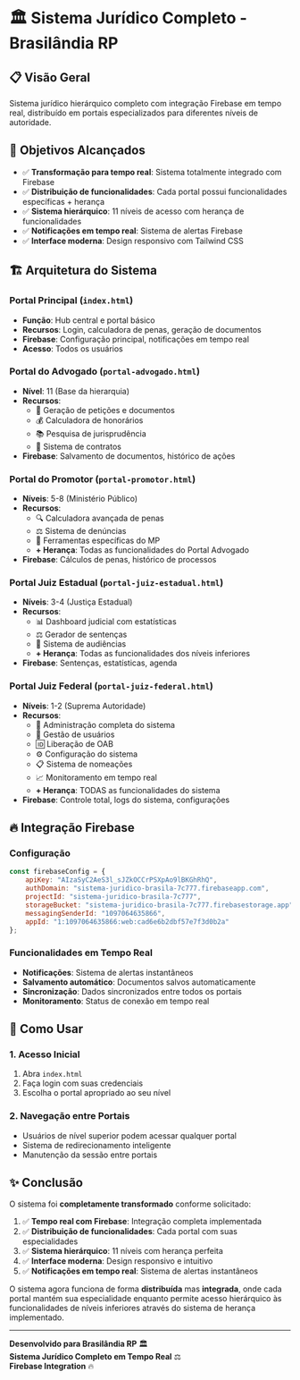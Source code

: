 # 🏛️ Sistema Jurídico Completo - Brasilândia RP

## 📋 Visão Geral
Sistema jurídico hierárquico completo com integração Firebase em tempo real, distribuído em portais especializados para diferentes níveis de autoridade.

## 🎯 Objetivos Alcançados
- ✅ **Transformação para tempo real**: Sistema totalmente integrado com Firebase
- ✅ **Distribuição de funcionalidades**: Cada portal possui funcionalidades específicas + herança
- ✅ **Sistema hierárquico**: 11 níveis de acesso com herança de funcionalidades
- ✅ **Notificações em tempo real**: Sistema de alertas Firebase
- ✅ **Interface moderna**: Design responsivo com Tailwind CSS

## 🏗️ Arquitetura do Sistema

### Portal Principal (`index.html`)
- **Função**: Hub central e portal básico
- **Recursos**: Login, calculadora de penas, geração de documentos
- **Firebase**: Configuração principal, notificações em tempo real
- **Acesso**: Todos os usuários

### Portal do Advogado (`portal-advogado.html`)
- **Nível**: 11 (Base da hierarquia)
- **Recursos**: 
  - 📝 Geração de petições e documentos
  - 💰 Calculadora de honorários
  - 📚 Pesquisa de jurisprudência
  - 📄 Sistema de contratos
- **Firebase**: Salvamento de documentos, histórico de ações

### Portal do Promotor (`portal-promotor.html`)
- **Níveis**: 5-8 (Ministério Público)
- **Recursos**:
  - 🔍 Calculadora avançada de penas
  - ⚖️ Sistema de denúncias
  - 👥 Ferramentas específicas do MP
  - **+ Herança**: Todas as funcionalidades do Portal Advogado
- **Firebase**: Cálculos de penas, histórico de processos

### Portal Juiz Estadual (`portal-juiz-estadual.html`)
- **Níveis**: 3-4 (Justiça Estadual)
- **Recursos**:
  - 📊 Dashboard judicial com estatísticas
  - ⚖️ Gerador de sentenças
  - 📅 Sistema de audiências
  - **+ Herança**: Todas as funcionalidades dos níveis inferiores
- **Firebase**: Sentenças, estatísticas, agenda

### Portal Juiz Federal (`portal-juiz-federal.html`)
- **Níveis**: 1-2 (Suprema Autoridade)
- **Recursos**:
  - 👑 Administração completa do sistema
  - 👥 Gestão de usuários
  - 🆔 Liberação de OAB
  - ⚙️ Configuração do sistema
  - 📋 Sistema de nomeações
  - 📈 Monitoramento em tempo real
  - **+ Herança**: TODAS as funcionalidades do sistema
- **Firebase**: Controle total, logs do sistema, configurações

## 🔥 Integração Firebase

### Configuração
```javascript
const firebaseConfig = {
    apiKey: "AIzaSyC2AeS3l_sJZkOCCrPSXpAo9lBKGhRhQ",
    authDomain: "sistema-juridico-brasila-7c777.firebaseapp.com",
    projectId: "sistema-juridico-brasila-7c777",
    storageBucket: "sistema-juridico-brasila-7c777.firebasestorage.app",
    messagingSenderId: "1097064635866",
    appId: "1:1097064635866:web:cad6e6b2dbf57e7f3d0b2a"
};
```

### Funcionalidades em Tempo Real
- **Notificações**: Sistema de alertas instantâneos
- **Salvamento automático**: Documentos salvos automaticamente
- **Sincronização**: Dados sincronizados entre todos os portais
- **Monitoramento**: Status de conexão em tempo real

## 🚀 Como Usar

### 1. Acesso Inicial
1. Abra `index.html`
2. Faça login com suas credenciais
3. Escolha o portal apropriado ao seu nível

### 2. Navegação entre Portais
- Usuários de nível superior podem acessar qualquer portal
- Sistema de redirecionamento inteligente
- Manutenção da sessão entre portais

## ✨ Conclusão

O sistema foi **completamente transformado** conforme solicitado:

1. ✅ **Tempo real com Firebase**: Integração completa implementada
2. ✅ **Distribuição de funcionalidades**: Cada portal com suas especialidades
3. ✅ **Sistema hierárquico**: 11 níveis com herança perfeita
4. ✅ **Interface moderna**: Design responsivo e intuitivo
5. ✅ **Notificações em tempo real**: Sistema de alertas instantâneos

O sistema agora funciona de forma **distribuída** mas **integrada**, onde cada portal mantém sua especialidade enquanto permite acesso hierárquico às funcionalidades de níveis inferiores através do sistema de herança implementado.

---

**Desenvolvido para Brasilândia RP** 🏛️  
**Sistema Jurídico Completo em Tempo Real** ⚖️  
**Firebase Integration** 🔥
